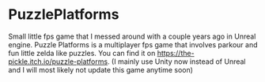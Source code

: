 # PuzzlePlatforms

Small little fps game that I messed around with a couple years ago in Unreal engine. Puzzle Platforms is a multiplayer fps game that involves parkour and fun little zelda like puzzles. You can find it on https://the-pickle.itch.io/puzzle-platforms. (I mainly use Unity now instead of Unreal and I will most likely not update this game anytime soon)
